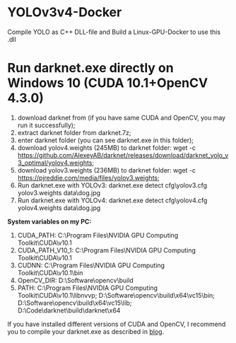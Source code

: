 # YOLOv3v4-Docker
Compile YOLO as C++ DLL-file and Build a Linux-GPU-Docker to use this .dll
# Run darknet.exe directly on Windows 10 (CUDA 10.1+OpenCV 4.3.0)
1. download darknet from (if you have same CUDA and OpenCV, you may run it successfully);
2. extract darknet folder from darknet.7z;
3. enter darknet folder (you can see darknet.exe in this folder);
4. download yolov4.weights (245MB) to darknet folder: wget -c https://github.com/AlexeyAB/darknet/releases/download/darknet_yolo_v3_optimal/yolov4.weights;
5. download yolov3.weights (236MB) to darknet folder: wget -c https://pjreddie.com/media/files/yolov3.weights;
6. Run darknet.exe with YOLOv3: darknet.exe detect cfg\yolov3.cfg yolov3.weights data\dog.jpg
7. Run darknet.exe with YOLOv4: darknet.exe detect cfg\yolov4.cfg yolov4.weights data\dog.jpg </br>

**System variables on my PC:** 
1. CUDA_PATH: C:\Program Files\NVIDIA GPU Computing Toolkit\CUDA\v10.1
2. CUDA_PATH_V10_1: C:\Program Files\NVIDIA GPU Computing Toolkit\CUDA\v10.1
3. CUDNN: C:\Program Files\NVIDIA GPU Computing Toolkit\CUDA\v10.1\bin
4. OpenCV_DIR: D:\Software\opencv\build
5. PATH: C:\Program Files\NVIDIA GPU Computing Toolkit\CUDA\v10.1\libnvvp; D:\Software\opencv\build\x64\vc15\bin; D:\Software\opencv\build\x64\vc15\lib; D:\Code\darknet\build\darknet\x64

If you have installed different versions of CUDA and OpenCV, I recommend you to compile your darknet.exe as described in [blog](https://www.jianshu.com/p/f944ebd43f4c).
